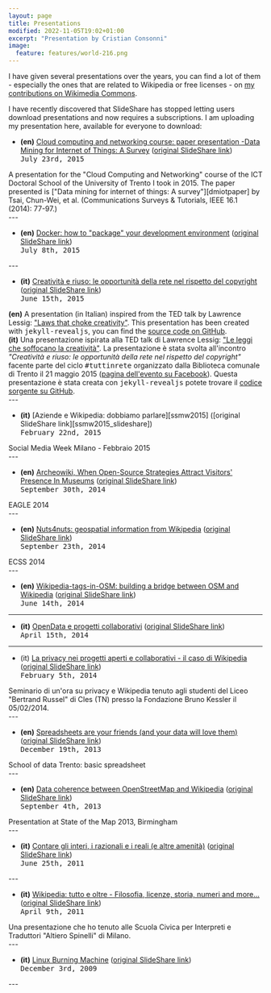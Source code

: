 ```yaml
---
layout: page
title: Presentations
modified: 2022-11-05T19:02+01:00
excerpt: "Presentation by Cristian Consonni"
image:
  feature: features/world-216.png
---
```

<script type="text/javascript"
  src="//cdnjs.cloudflare.com/ajax/libs/mathjax/2.7.1/MathJax.js?config=TeX-AMS-MML_HTMLorMML">
</script>
<script type="text/x-mathjax-config">
  MathJax.Hub.Config({
    tex2jax: {
      inlineMath: [ ['$','$'], ["\\(","\\)"] ],
      processEscapes: true
    }
  });
</script>

I have given several presentations over the years, you can find a lot of them - especially the ones that are related to Wikipedia or free licenses - on [my contributions on Wikimedia Commons][MyContribs].

I have recently discovered that SlideShare has stopped letting users download presentations and now requires a subscriptions. I am uploading my presentation here, available for everyone to download:

* **(en)** [Cloud computing and networking course: paper presentation -Data Mining for Internet of Things: A Survey][dmiot] ([original SlideShare link][dmiot_slideshare])
<br /><span style="font-family: monospace;">July 23rd, 2015</span>
<a class="collapsible inactive" id='dmiot' href="#"></a>
<div class="collapsible" id='dmiot'>
A presentation for the "Cloud Computing and Networking" course of the ICT Doctoral School of the University of Trento I took in 2015. The paper presented is ["Data mining for internet of things: A survey"][dmiotpaper] by Tsai, Chun-Wei, et al. (Communications Surveys & Tutorials, IEEE 16.1 (2014): 77-97.)
</div>
---

* **(en)** [Docker: how to "package" your development environment][dockerdbcafe] ([original SlideShare link][dockerdbcafe_slideshare])
<br /><span style="font-family: monospace;">July 8th, 2015</span>
<a class="collapsible inactive" id='dockerdbcafe' href="#"></a>
<div class="collapsible" id='dockerdbcafe'>
</div>
---

* **(it)** [Creatività e riuso: le opportunità della rete nel rispetto del copyright][bibliotn-copyright] ([original SlideShare link][bibliotn-copyright_slideshare])
<br /><span style="font-family: monospace;">June 15th, 2015</span>
<a class="collapsible inactive" id='bibliotn-copyright' href="#"></a>
<div class="collapsible" id='bibliotn-copyright'>
<span style="font-weight: bold">(en)</span> A presentation (in Italian) inspired from the TED talk by Lawrence Lessig: <a href="http://www.ted.com/talks/larry_lessig_says_the_law_is_strangling_creativity">"Laws that choke creativity"</a>. This presentation has been created with <span style="font-family: monospace;">jekyll-revealjs</span>, you can find the <a href="https://github.com/CristianCantoro/creativita-e-riuso">source code on GitHub</a>.
<br />
<span style="font-weight: bold">(it)</span> Una presentazione ispirata alla TED talk di Lawrence Lessig: <a href="http://www.ted.com/talks/larry_lessig_says_the_law_is_strangling_creativity">"Le leggi che soffocano la creatività"</a>.
La presentazione è stata svolta all'incontro <span style="font-style: italic;">"Creatività e riuso: le opportunità della rete nel rispetto del copyright"</span> facente parte del ciclo <span style="font-family: monospace;">#tuttinrete</span> organizzato dalla Biblioteca comunale di Trento il 21 maggio 2015 (<a href="https://www.facebook.com/events/451491148362592/">pagina dell'evento su Facebook</a>). Questa presentazione è stata creata con <span style="font-family: monospace;">jekyll-revealjs</span> potete trovare il <a href="https://github.com/CristianCantoro/creativita-e-riuso">codice sorgente su GitHub</a>.
</div>
---

* **(it)** [Aziende e Wikipedia: dobbiamo parlare][ssmw2015] ([original SlideShare link][ssmw2015_slideshare])
<br /><span style="font-family: monospace;">February 22nd, 2015</span>
<a class="collapsible inactive" id='ssmw2015' href="#"></a>
<div class="collapsible" id='ssmw2015'>
Social Media Week Milano - Febbraio 2015
</div>
---

* **(en)** [Archeowiki, When Open-Source Strategies Attract Visitors' Presence In Museums][EAGLE2014] ([original SlideShare link][EAGLE2014_slideshare])
<br /><span style="font-family: monospace;">September 30th, 2014</span>
<a class="collapsible inactive" id='EAGLE2014' href="#"></a>
<div class="collapsible" id='EAGLE2014'>
EAGLE 2014
</div>
---

* **(en)** [Nuts4nuts: geospatial information from Wikipedia][nuts4nuts] ([original SlideShare link][nuts4nuts_slideshare])
<br /><span style="font-family: monospace;">September 23th, 2014</span>
<a class="collapsible inactive" id='nuts4nuts' href="#"></a>
<div class="collapsible" id='nuts4nuts'>
ECSS 2014
</div>
---

* **(en)** [Wikipedia-tags-in-OSM: building a bridge between OSM and Wikipedia][wikipedia-tags] ([original SlideShare link][wikipedia-tags_slideshare])
<br /><span style="font-family: monospace;">June 14th, 2014</span>
---

* **(it)** [OpenData e progetti collaborativi][opendataprogetti] ([original SlideShare link][opendataprogetti_slideshare])
<br /><span style="font-family: monospace;">April 15th, 2014</span>
---

* (it) [La privacy nei progetti aperti e collaborativi - il caso di Wikipedia][privacy-wikipedia] ([original SlideShare link][privacy-wikipedia_slideshare])
<br /><span style="font-family: monospace;">February 5th, 2014</span>
<a class="collapsible inactive" id='privacy-wikipedia' href="#"></a>
<div class="collapsible" id='privacy-wikipedia'>
Seminario di un'ora su privacy e Wikipedia tenuto agli studenti del Liceo "Bertrand Russel" di Cles (TN) presso la Fondazione Bruno Kessler il 05/02/2014.
</div>
---

* **(en)** [Spreadsheets are your friends (and your data will love them)][SKODAFBK2013] ([original SlideShare link][SKODAFBK2013_slideshare])
<br /><span style="font-family: monospace;">December 19th, 2013</span>
<a class="collapsible inactive" id='SKODAFBK2013' href="#"></a>
<div class="collapsible" id='SKODAFBK2013'>
School of data Trento: basic spreadsheet
</div>
---

* **(en)** [Data coherence between OpenStreetMap and Wikipedia][SotM2013] ([original SlideShare link][SotM2013_slideshare])
<br /><span style="font-family: monospace;">September 4th, 2013</span>
<a class="collapsible inactive" id='SotM2013' href="#"></a>
<div class="collapsible" id='SotM2013'>
Presentation at State of the Map 2013, Birmingham
</div>
---

* **(it)** [Contare gli interi, i razionali e i reali (e altre amenità)][contare] ([original SlideShare link][contare_slideshare])
<br /><span style="font-family: monospace;">June 25th, 2011</span>
<a class="collapsible inactive" id='contare' href="#"></a>
<div class="collapsible" id='contare'>
</div>
---

* **(it)** [Wikipedia: tutto e oltre - Filosofia, licenze, storia, numeri and more...][PSC] ([original SlideShare link][PSC_slideshare])
<br /><span style="font-family: monospace;">April 9th, 2011</span>
<a class="collapsible inactive" id='PSC' href="#"></a>
<div class="collapsible" id='PSC'>
Una presentazione che ho tenuto alle Scuola Civica per Interpreti e Traduttori "Altiero Spinelli" di Milano.
</div>
---

* **(it)** [Linux Burning Machine][LBM] ([original SlideShare link][LBM_slideshare])
<br /><span style="font-family: monospace;">December 3rd, 2009</span>
<a class="collapsible inactive" id='LBM' href="#"></a>
<div class="collapsible" id='LBM'>
</div>
---

[MyContribs]: https://commons.wikimedia.org/w/index.php?title=Special:Contributions&end=&namespace=6&start=&tagfilter=&target=CristianCantoro&offset=&limit=500
[LBM]: ./files/LinuxBurningMachine.pdf
[LBM_slideshare]: https://www.slideshare.net/CristianCantoro/linux-burning-machine
[PSC]: ./files/wpscuoleciviche.pdf
[PSC_slideshare]: https://www.slideshare.net/CristianCantoro/presentazione-wikipedia-scuole-civiche
[contare]: ./files/contare-gli-interi.pdf
[contare_slideshare]: https://www.slideshare.net/CristianCantoro/contare-gli-interi-i-razionali-e-i-reali-e-altre-amenit
[SotM2013]: ./files/data-coherence-OSM-Wikipedia-SotM2013.pdf
[SotM2013_slideshare]: https://www.slideshare.net/CristianCantoro/data-coherence-between-openstreetmap-and-wikipedia-presentation-state-of-the-map-2013-birmingham
[SKODAFBK2013]: ./files/skoda-fbk-2013.pdf
[SKODAFBK2013_slideshare]: https://www.slideshare.net/CristianCantoro/school-of-data-trento-basic-spreadsheet
[privacy-wikipedia]: ./files/privacy-progetti-open.pdf
[privacy-wikipedia_slideshare]: https://www.slideshare.net/CristianCantoro/privacy-e-wikipedia
[opendataprogetti]: ./files/opendata-progetti-collaborativi.pdf
[opendataprogetti_slideshare]: https://www.slideshare.net/CristianCantoro/open-data-progetti
[wikipedia-tags]: ./files/wikipedia-tags-in-osm-sotmeu2014.odp
[wikipedia-tags_slideshare]: https://www.slideshare.net/CristianCantoro/presentazione-consonni
[EAGLE2014]: ./files/archeowiki-eagle-2014.pdf
[EAGLE2014_slideshare]: https://www.slideshare.net/CristianCantoro/archeowiki-when-opensource-strategies-attract-visitors-presence-in-museums-eagle-2014-conference
[nuts4nuts]: ./files/nuts4nuts.pdf
[nuts4nuts_slideshare]: https://www.slideshare.net/CristianCantoro/nuts4nuts-geospatial-information-from-wikipedia-ecss-2014
[smmw2015]: ./files/aziende-wikipedia-smmw2015.pdf
[smmw2015_slideshare]: https://www.slideshare.net/CristianCantoro/sm-wmilan-consonniwikimedia
[bibliotn-copyright]: ./files/biliotn-tuttinrete-opportunita-rete-copyright.pdf
[bibliotn-copyright_slideshare]: https://www.slideshare.net/CristianCantoro/le-opportunit-della-rete-nel-rispetto-del-copyright
[dockerjug]: ./files/docker-jugtaa.pdf
[dockerjug_slideshare]: https://www.slideshare.net/CristianCantoro/introduzione-a-docker-parte-2-pratica-java-user-grouo-trentino-altoadides
[dockerdbcafe]: ./files/docker-dbcafe.pdf
[dockerdbcafe_slideshare]: https://www.slideshare.net/CristianCantoro/introdution-to-docker-theory-and-hands-on-dbcaf-dbtrento
[dmiot]: ./files/data-mining-iot.pdf
[dmiot_slideshare]: https://www.slideshare.net/CristianCantoro/cloud-computing-and-networking-course-paper-presentation-data-mining-for-internet-of-things-a-survey
[dmiotpaper]: https://ieeexplore.ieee.org/abstract/document/6674155